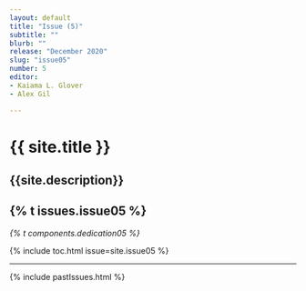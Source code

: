 ```yaml
---
layout: default
title: "Issue (5)"
subtitle: ""
blurb: ""
release: "December 2020"
slug: "issue05"
number: 5
editor: 
- Kaiama L. Glover
- Alex Gil

---
```


<h1 class="journal-title">{{ site.title }}</h1>
<h2 class="tagline">{{site.description}}</h2>


<h2>{% t issues.issue05 %}</h2>

<p><em>{% t components.dedication05 %}</em></p>

{% include toc.html issue=site.issue05 %}

<hr>

{% include pastIssues.html %}